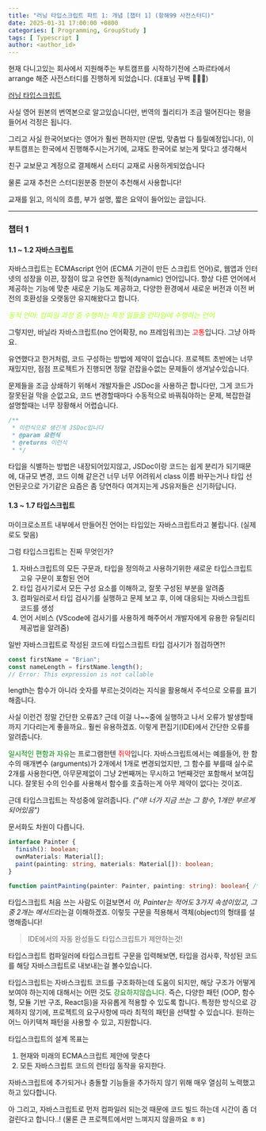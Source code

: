 ```yaml
---
title: "러닝 타입스크립트 파트 1: 개념 [챕터 1] (항해99 사전스터디)"
date: 2025-01-31 17:00:00 +0800
categories: [ Programming, GroupStudy ]
tags: [ Typescript ]
author: <author_id>   
---
```


현재 다니고있는 회사에서 지원해주는 부트캠프를 시작하기전에 스파르타에서 arrange 해준 사전스터디를 진행하게 되었습니다. (대표님 꾸벅 🙇🏻‍♂️)

[러닝 타입스크립트](https://product.kyobobook.co.kr/detail/S000200553845)

사실 영어 원본의 번역본으로 알고있습니다만, 번역의 퀄리티가 조금 떨어진다는 평을 들어서 걱정은 됩니다.

그리고 사실 한국어보다는 영어가 훨씬 편하지만 (문법, 맞춤법 다 틀릴예정입니다), 이 부트캠프는 한국에서 진행해주시는거기에, 교재도 한국어로 보는게 맞다고 생각해서

친구 교보문고 계정으로 결제해서 스터디 교재로 사용하게되었습니다

물론 교재 추천은 스터디원분중 한분이 추천해서 사용합니다!

교재를 읽고, 의식의 흐름, 부가 설명, 짧은 요약이 들어있는 글입니다.

---

### 챕터 1

#### 1.1 ~ 1.2 자바스크립트

자바스크립트는 ECMAscript 언어 (ECMA 기관이 만든 스크립트 언어)로, 웹앱과 인터넷의 성장을 이끈, 장점이 많고 유연한 동적(dynamic) 언어입니다.
항상 다른 언어에서 제공하는 기능에 맞춘 새로운 기능도 제공하고, 다양한 환경에서 새로운 버전과 이전 버전의 호환성을 오랫동안 유지해왔다고 합니다.

<font color = 'greenyellow'>_동적 언어: 컴파일 과정 중 수행하는 특정 일들을 런타임에 수행하는 언어_ </font>

그렇지만, 바닐라 자바스크립트(no 언어확장, no 프레임워크)는 <font color='red'>고통</font>입니다. 그냥 아파요. 

유연했다고 한거처럼, 코드 구성하는 방법에 제약이 없습니다. 프로젝트 초반에는 너무 재밌지만, 점점 프로젝트가 진행되면 정말 걷잡을수없는 문제들이 생겨날수있습니다.

문제들을 조금 상쇄하기 위해서 개발자들은 JSDoc을 사용하곤 합니다만, 그게 코드가 잘못된걸 막을 순없고요, 코드 변경할때마다 수동적으로 바꿔줘야하는 문제,
복잡한걸 설명할때는 너무 장황해서 어렵습니다.

```js
/**
 * 이런식으로 생긴게 JSDoc입니다
 * @param 요런식
 * @returns 이런식
 * */
```
타입을 식별하는 방법은 내장되어있지않고, JSDoc이랑 코드는 쉽게 분리가 되기때문에, 대규모 변경, 코드 이해 같은건 너무 너무 어려워서 class 이름 바꾸는거나 타입 선언된곳으로 가기같은
요즘은 좀 당연하다 여겨지는게 JS유저들은 신기하답니다.

#### 1.3 ~ 1.7 타입스크립트

마이크로소프트 내부에서 만들어진 언어는 타입있는 자바스크립트라고 불립니다. (실제로도 맞음)

그럼 타입스크립트는 진짜 무엇인가?
<ol>
<li>자바스크립트의 모든 구문과, 타입을 정의하고 사용하기위한 새로운 타입스크립트 고유 구문이 포함된 언어</li>
<li>타입 검사기로서 모든 구성 요소를 이해하고, 잘못 구성된 부분을 알려줌</li>
<li>컴파일러로서 타입 검사기를 실행하고 문제 보고 후, 이에 대응되는 자바스크립트 코드를 생성 </li>
<li>언어 서비스 (VScode에 검사기를 사용하게 해주어서 개발자에게 유용한 유틸리티 제공법을 알려줌)</li>
</ol>

일반 자바스크립트로 작성된 코드에 타입스크립트 타입 검사기가 점검하면?! 
```js
const firstName = "Brian";
const nameLength = firstName.length();
// Error: This expression is not callable
```
length는 함수가 아니라 숫자를 부르는것이라는 지식을 활용해서 주석으로 오류를 표기해줍니다.

사실 이런건 정말 간단한 오류죠? 근데 이걸 나~~중에 실행하고 나서 오류가 발생할때까지 기다리는게 좋을까요..
훨씬 유용하겠죠. 이렇게 편집기(IDE)에서 간단한 오류를 알려줍니다.

<font color='green'>일시적인 편함과 자유</font>는 프로그램한텐<font color='red'> 쥐약</font>입니다.
자바스크립트에서는 예를들어, 한 함수의 매개변수 (arguments)가 2개에서 1개로 변경되었지만, 그 함수를 부를때 실수로 2개를 사용한다면, 아무문제없이 
그냥 2번째꺼는 무시하고 1번째것만 포함해서 보여집니다. 잘못된 수의 인수를 사용해서 함수를 호출하는게 아무 제약이 없다는 것이죠.

근데 타입스크립트는 작성중에 알려줍니다. _("야! 너가 지금 쓰는 그 함수, 1개만 부르게 되어있음")_

문서화도 차원이 다릅니다. 

```typescript
interface Painter {
  finish(): boolean;
  ownMaterials: Material[];
  paint(painting: string, materials: Material[]): boolean;
}

function paintPainting(painter: Painter, painting: string): boolean{ /*...*/}
```

타입스크립트 처음 쓰는 사람도 이걸보면서 *아, Painter는 적어도 3가지 속성이있고, 그중 2개는 메서드*라는걸 이해하겠죠.
이렇듯 구문을 적용해서 객체(object)의 형태를 설명해줍니다!

> IDE에서의 자동 완성들도 타입스크립트가 제안하는것! 

타입스크립트 컴파일러에 타입스크립트 구문을 입력해보면, 타입을 검사후, 작성된 코드를 해당 자바스크립트로 내보내는걸 볼수있습니다.

타입스크립트는 자바스크립트 코드를 구조화하는데 도움이 되지만, 해당 구조가 어떻게 보여야 하는지에 대해서는 어떤 것도 <font color='green'>강요하지않습니다.</font>
즉슨, 다양한 패턴 (OOP, 함수형, 모듈 기반 구조, React등)을 자유롭게 적용할 수 있도록 합니다.
특정한 방식으로 강제하지 않기에, 프로젝트의 요구사항에 따라 최적의 패턴을 선택할 수 있습니다.
원하는 어느 아키텍쳐 패턴을 사용할 수 있고, 지원합니다.

타입스크립트의 설계 목표는
<ol>
<li>현재와 미래의 ECMA스크립트 제안에 맞춘다</li>
<li>모든 자바스크립트 코드의 런타임 동작을 유지한다.</li>
</ol>

자바스크립트에 추가되거나 충돌할 기능들을 추가하지 않기 위해 매우 열심히 노력했고 하고 있다합니다.

아 그리고, 자바스크립트로 먼저 컴파일러 되는것 때문에 코드 빌드 하는데 시간이 좀 더 걸린다고 합니다..! (물론 큰 프로젝트에서만 느껴지지 않을까요 ㅎㅎ)
